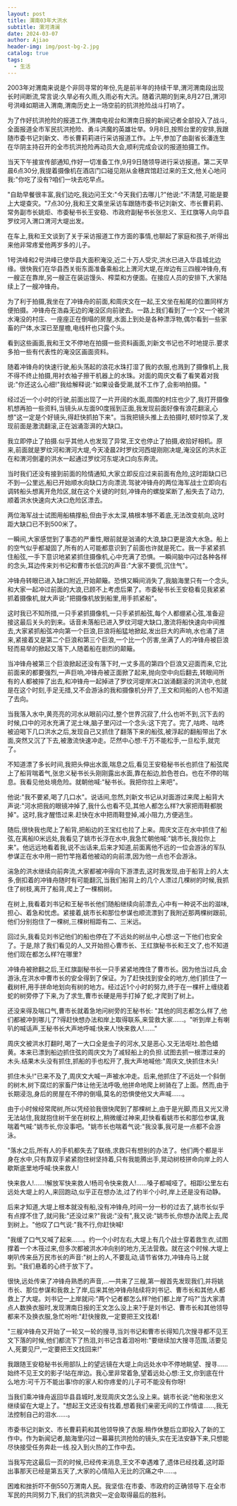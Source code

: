 ```yaml
---
layout: post
title: 渭南03年大洪水
subtitle: 渭河清澜
date: 2024-03-07
author: Ajiao
header-img: img/post-bg-2.jpg
catalog: true
tags:
  - 生活
---
```

2003年对渭南来说是个非同寻常的年份,先是前半年的持续干旱,渭河渭南段出现长时间断流,常言说:久旱必有久雨,久雨必有大汛。随着汛期的到来,8月27日,渭河l号洪峰如期进入渭南,渭南历史上一场空前的抗洪抢险战斗打响了。

为了作好抗洪抢险的报道工作,渭南电视台和渭南日报的新闻记者全部投入了战斗,全面报道全市军民抗洪抢险、勇斗洪魔的英雄壮举。9月8日,按照台里的安排,我跟随市委书记刘新文、市长曹莉莉进行采访报道工作。上午,参加了由副省长潘连生在华阴主持召开的全市抗洪抢险再动员大会,顺利完成会议的报道拍摄工作。

当天下午接宣传部通知,作好一切准备工作,9月9日随领导进行采访报道。第二天早晨6点30分,我提着摄像机在酒店门口碰见刚从金穗宾馆赶过来的王文,他关心地问我:"你吃了没有?咱们一块去吃早点。

"自助早餐很丰富,我们边吃,我边问王文:"今天我们去哪儿?"他说:"不清楚,可能是要上大堤查灾。"7点30分,我和王文乘坐采访车跟随市委书记刘新文、市长曹莉莉、常务副市长姚炬、市委秘书长王安稳、市政府副秘书长张忠义、王红旗等人向华县罗纹河入渭口渭河大堤出发。

在车上,我和王文谈到了关于采访报道工作方面的事情,也聊起了家庭和孩子,听得出来他非常疼爱他两岁多的儿子。

1号洪峰和2号洪峰已使华县大面积淹没,近二十万人受灾,洪水已进入华县城北边缘。很快我们在华县西关街东面准备乘船北上渭河大堤,在岸边有三四艘冲锋舟,有一艘正在靠岸,另一艘正在装运馒头、榨菜和方便面。在接应人员的安排下,大家陆续上了一艘冲锋舟。

为了利于拍摄,我坐在了冲锋舟的前面,和周庆文在一起,王文坐在船尾的位置同样方便拍摄。冲锋舟在浩淼无边的淹没区向前驶去。一路上我们看到了一个又一个被洪水淹没的村庄、一座座正在倒塌的房屋,水面上到处是各种漂浮物,偶尔看到一些家畜的尸体,水深已至屋檐,电线杆也只露个头。

看到这些画面,我和王文不停地在拍摄一些资料画面,刘新文书记也不时地提示.要求多拍一些有代表性的淹没区画面资料。

随着冲锋舟的快速行驶,船头荡起的浪花水珠打湿了我的衣服,也溅到了摄像机上,我不得不终止拍摄,用衬衣袖子擦干机器上的水珠。对面的周庆文看了看笑着对我说:"你还这么心细!"我给解释说:"如果设备受潮,就不工作了,会影响拍摄。"

经过近一个小时的行驶,前面出现了一片开阔的水面,周围的村庄也少了,我打开摄像机想再拍一些资料,当镜头从左面90度摇到正面,我发现前面好像有浪花翻滚,心想"这一定是个好镜头,得赶快抓拍下来"。当我把镜头推上去拍摄时,顿时惊呆了,发现前面是激流翻滚,正在汹涌澎湃的大缺口。

我立即停止了拍摄.似乎其他人也发现了异常,王文也停止了拍摄,收拾好相机。原来,前面就是罗纹河和渭河大堤,今天凌晨2时罗纹河西堤刚刚决堤,淹没区的洪水正在和渭河倒灌的洪水一起通过罗纹河东堤决口向东奔流。

当时我们还没有接到前面的险情通知,大家立即反应过来前面有危险,这时距缺口已不到—公里远,船已开始顺水向缺口方向漂流.驾驶冲锋舟的两位海军战士立即向右调转船头想离开危险区,就在这个关键的时刻,冲锋舟的螺旋桨断了,船失去了动力,顺着洪水快速向大决口危险区漂去。

两位海军战士试图用船槁撑船,但由于水太深,槁根本够不着底,无法改变航向,这时距大缺口已不到500米了。

一瞬间,大家感觉到了事态的严重性,眼前就是汹涌的大浪,缺口更是浪大水急。船上的空气似乎都凝固了,所有的人可能都意识到了前面也许就是死亡。我一手紧紧抓住船弦,一手下意识地紧紧抓住摄像机,心中充满了恐惧。一瞬间脑中闪过各种各样的念头,耳边传来刘书记和曹市长低沉的声音:"大家不要慌,沉住气"。

冲锋舟转眼已进入缺口附近,开始颠簸。恐惧又瞬间消失了,我脑海里只有一个念头,和大家一起冲过前面的大浪,已顾不上考虑后果了。市委秘书长王安稳看见我紧紧抓着摄像机,就大声说:"把摄像机放到船里,用手抓紧船"。

这时我已不知所措,一只手紧抓摄像机,一只手紧抓船弦,每个人都绷紧心弦,准备迎接这最后关头的到来。话音未落船已进入罗纹河堤大缺口,激流将船快速向中间推去,大家紧抓船弦冲向第一个巨浪,巨浪将船猛地掀起,发出巨大的声响,水也涌了进来,紧接着又是第二个巨浪和第三个巨浪,一个比一个厉害,坐满了人的冲锋舟被巨浪轻而易举的掀起又落下,人随着船在剧烈的颠簸。

当冲锋舟被第三个巨浪掀起还没有落下时,一丈多高的第四个巨浪又迎面而来,它比前面来的都要强烈,一声巨响,冲锋舟被正面掀了起来,抛向空中向后翻去,转眼间所有的人都被摔了出去,和冲锋舟一起掉进了罗纹河堤岸决口汹涌翻滚的洪流中,也就是在这个时刻,手足无措,又不会游泳的我和摄像机分开了,王文和同船的人也不知道了去向。

当我落入水中,黄亮亮的河水从眼前闪过,整个世界沉寂了,什么也听不到,沉下去的时候,口中的河水充满了泥土味,脑子里闪过一个念头:这下完了。完了,咕咚、咕咚被迫喝下几口洪水之后,发现自己又抓住了翻落下来的船弦,被浮起的翻船带出了水面,突然又沉了下去,被激流快速冲走。茫然中心想:千万不能松手,一旦松手,就完了。

不知道漂了多长时间,我把头伸出水面,喘息之后,看见王安稳秘书长也抓住了船弦爬上了船背喘着气,张忠义秘书长头刚刚露出水面,靠在船边,脸色苍白。也在不停的喘息。我看见他处境危险。就朝他喊:"秘书长。我把你拉上来吧"。

他说:"我不要紧,喝了几口水"。说话间,忽然,刘新文书记从对面游过来爬上船背大声说:"河水把我的眼镜冲掉了,我什么也看不见,其他人都怎么样?大家把雨鞋都脱掉"。这时,我才醒悟过来.赶快在水中把雨鞋登掉,减小阻力,方便逃生。

随后,很快我也爬上了船背,把船边的王宝红也拉了上来。周庆文正在水中抓住了船弦,在离船l0米远处,我看见了姚市长浮在水中,我急忙朝他喊:"姚市长,我拉你上来"。他远远地看着我,说不出话来,后来才知道,前面离他不远的一位会游泳的军队参谋正在水中用一把竹竿拖着他被动的向前漂,因为他一点也不会游泳。

湍急的洪水继续向前奔流,大家都被冲得向下游漂去,这时我发现,由于船背上的人太多,倒扣着的冲锋舟随时有可能翻沉,当我们船背上的几个人漂过几棵树的时候,我抓住了树枝,离开了船背,爬上了一棵桐树。

在树上,我看着刘书记和王秘书长他们随船继续向前漂去,心中有一种说不出的滋味,担心、着急和忧虑。紧接着,姚市长和那位参谋也顺流漂到了我附近那两棵树跟前,他们分别抱住了一棵树,三棵树相距有二、三米远。

回过头,我看见刘书记他们的船也停在了不远处的树丛中,心想:这一下他们也安全了。于是,除了我们看见的人,又开始担心曹市长、王红旗秘书长和王文了,也不知道他们现在都怎么样?在哪里?

冲锋舟被掀翻之后,王红旗副秘书长一只手紧紧地拽住了曹市长。因为他当过兵,会游泳,在洪水中曹市长的安全得到了保证。为了赶快找到安全的地方,他们抓住了一截树杆,用手拼命地划向有树的地方。经过近1个小时的努力,终于在一棵杆上缠绕着蛇的树旁停了下来,为了求生,曹市长硬是用手打掉了蛇,才爬到了树上。

还没来得及喘口气,曹市长就着急地问树旁的王秘书长:  "其他的同志都怎么样了,他们都被冲到哪儿了?得赶快想办法和岸上取得联系,来营救大家……。"听到岸上有喇叭的喊话声,王秘书长大声地呼喊:快来人!快来救人!……"

周庆文被洪水打翻时,喝了一大口全是虫子的河水,又是恶心.又无法呕吐.脸色蜡黄。本来已漂到船边抓住弦的周庆文为了减轻船上的负担.试图去抓一根漂过来的木头.结果木头没有抓住,抓船的手也松开了,我大声地喊他:"周庆文,快抓住木头!

抓住木头!"已来不及了,周庆文大喊一声被水冲走。后来,他抓住了不远处一个斜倒的树木,树下腐烂的家畜尸体让他无法呼吸,他拼命地爬上树骑在了上面。然而,由于长期浸泡,身后的房屋在不停的倒塌,莫名的恐惧使他又大声喊……。

由于小时候经常爬树,所以凭经验我很快爬到了那棵树上,由于是光脚,而且又光又滑无法站住,我就抱住树干坐在树权上,稍微缓过神来,赶快看看姚市长和那位参谋,我喘着气喊:"姚市长,你没事吧。"姚市长也喘着气说:"我没事,我可是一点都不会游泳。

"落水之后,所有人的手机都失去了联络,求救只有想别的办法了。他们两个都是半身在水中,只有靠双手紧紧抱住树坚持着,只有我能腾出手,晃动树枝拼命向岸上的人歇斯底里地呼喊:快来救人!

快来救人!……!解放军快来救人!杨司令快来救人!……嗓子都喊哑了。相距l公里左右远处大堤上的人,来回跑动,似乎正在想办法,过了约半个小时,岸上还是没有动静。

后来才知道,大堤上根本就没有船,没有冲锋舟,时间一分一秒的过去了,姚市长似乎有点撑不住了,就问我:"还没过来?"我说:"没有",我又说:"姚市长,你想办法爬上去,爬到树上。"他叹了口气说:"我不行,你赶快喊!

"我缓了口气又喊了起来……。约一个小时左右,大堤上有几个战士穿着救生衣,试图撑着一个木筏过来,但多次都被洪水冲向别的地方,无法营救。就在这个时候.大堤上喇叭传来岳万民市长的声音:"树上的人,不要乱动,请节省体力,冲锋舟马上就到。"我们悬着的心终于放下了。

很快,远处传来了冲锋舟熟悉的声音,…—共来了三艘,第一艘首先发现我们,并将姚市长、那位参谋和我救上了岸,后来其他冲锋舟陆续将刘书记、曹市长和其他人都救上了大堤。刘书记一上岸就问:"两个记者都怎么样?他们都上岸了吗?"当大家清点人数换衣服时,发现渭南日报的王文怎么没上来?于是刘书记、曹市长和其他领导都来不及换衣服,急忙吩咐:"赶快搜救,一定要把王文找着!

"三艘冲锋舟又开始了一轮又一轮的搜寻,当刘书记和曹市长得知几次搜寻都不见王文下落的时候,他们都流下了热泪,刘书记含着泪吩咐:"要继续加大搜寻范围,活要见人,死要见尸,一定要把王文找回来!"

我跟随王安稳秘书长用部队上的望远镜在大堤上向远处水中不停地眺望、搜寻……始终不见王文的影子!站在岸边。我心里非常着急,望着远处心想:王文,你到底在什么地方:可千万不能出事!你的家人和你疼爱的儿子可不能没有你呀!

当我们乘冲锋舟返回华县县城时,发现周庆文怎么没上来。姚市长说:"他和张忠义继续留在大堤上了。"想起王文还没有找着,想着我们亲密无间的工作情谊……,我无法控制自己的泪水……。

市委书记刘新文、市长曹莉莉和其他领导换了衣服.稍作休整后立即投入了新的工作中。作为新闻记者,脑海里闪过一幕幕抗洪抢险的镜头,实在无法安静下来,只想能尽快接受任务奔赴一线.投入到火热的工作中去。

当我写完这最后一页的时候,已经传来消息,王文不幸遇难了,遗体已经找着,这时距出事那天已经是第五天了,大家的心情陷入无比的沉痛之中……。

困难和挫折吓不倒550万渭南人民。我坚信:在市委、市政府的正确领导下.在全市军民的共同努力下,我们的抗洪救灾—定会取得最后的胜利。